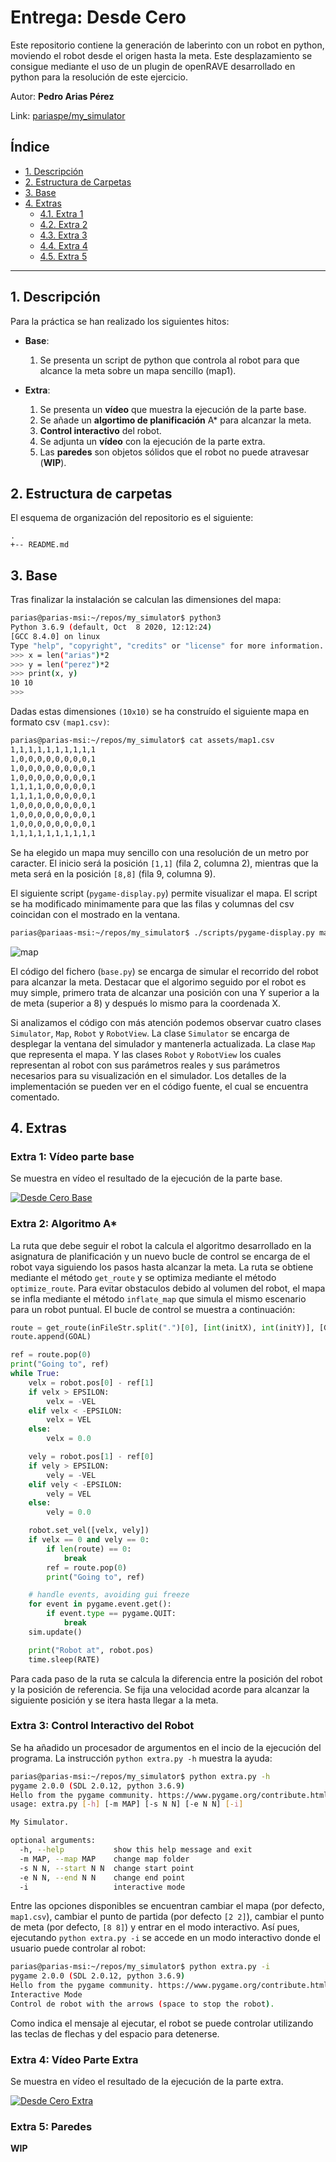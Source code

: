 # Entrega: Desde Cero
Este repositorio contiene la generación de laberinto con un robot en python, moviendo el robot desde el origen hasta la meta. Este desplazamiento se consigue mediante el uso de un plugin de openRAVE desarrollado en python para la resolución de este ejercicio.

Autor: **Pedro Arias Pérez**

Link: [pariaspe/my_simulator](https://github.com/pariaspe/my_simulator)


## Índice
- [1. Descripción](#1-descripción)
- [2. Estructura de Carpetas](#2-estructura-de-carpetas)
- [3. Base](#3-base)
- [4. Extras](#4-extras)
    - [4.1. Extra 1](#extra-1-vídeo-parte-base)
    - [4.2. Extra 2](#extra-2-algoritmo-a*)
    - [4.3. Extra 3](#extra-3-control-interactivo-del-robot)
    - [4.4. Extra 4](#extra-4-vídeo-parte-extra)
    - [4.5. Extra 5](#extra-5-paredes)

---

## 1. Descripción
Para la práctica se han realizado los siguientes hitos:

- **Base**:
    1. Se presenta un script de python que controla al robot para que alcance la meta sobre un mapa sencillo (map1).

- **Extra**:
    1. Se presenta un **vídeo** que muestra la ejecución de la parte base.
    2. Se añade un **algortimo de planificación** A* para alcanzar la meta.
    3. **Control interactivo** del robot.
    4. Se adjunta un **vídeo** con la ejecución de la parte extra.
    5. Las **paredes** son objetos sólidos que el robot no puede atravesar (**WIP**).

## 2. Estructura de carpetas
El esquema de organización del repositorio es el siguiente:
```
.
+-- README.md
```

## 3. Base
Tras finalizar la instalación se calculan las dimensiones del mapa:

```bash
parias@parias-msi:~/repos/my_simulator$ python3
Python 3.6.9 (default, Oct  8 2020, 12:12:24)
[GCC 8.4.0] on linux
Type "help", "copyright", "credits" or "license" for more information.
>>> x = len("arias")*2
>>> y = len("perez")*2
>>> print(x, y)
10 10
>>>
```

Dadas estas dimensiones `(10x10)` se ha construído el siguiente mapa en formato csv `(map1.csv)`:

```bash
parias@parias-msi:~/repos/my_simulator$ cat assets/map1.csv
1,1,1,1,1,1,1,1,1,1
1,0,0,0,0,0,0,0,0,1
1,0,0,0,0,0,0,0,0,1
1,0,0,0,0,0,0,0,0,1
1,1,1,1,0,0,0,0,0,1
1,1,1,1,0,0,0,0,0,1
1,0,0,0,0,0,0,0,0,1
1,0,0,0,0,0,0,0,0,1
1,0,0,0,0,0,0,0,0,1
1,1,1,1,1,1,1,1,1,1
```

Se ha elegido un mapa muy sencillo con una resolución de un metro por caracter. El inicio será la posición `[1,1]` (fila 2, columna 2), mientras que la meta será en la posición `[8,8]` (fila 9, columna 9).

El siguiente script (`pygame-display.py`) permite visualizar el mapa. El script se ha modificado minimamente para que las filas y columnas del csv coincidan con el mostrado en la ventana.

```bash
parias@pariaas-msi:~/repos/my_simulator$ ./scripts/pygame-display.py map1.csv 1 1
```

![map](/doc/map1.png)

El código del fichero (`base.py`) se encarga de simular el recorrido del robot  para alcanzar la meta. Destacar que el algorimo seguido por el robot es muy simple, primero trata de alcanzar una posición con una Y superior a la de meta (superior a 8) y después lo mismo para la coordenada X.

Si analizamos el código con más atención podemos observar cuatro clases `Simulator`, `Map`, `Robot` y `RobotView`. La clase `Simulator` se encarga de desplegar la ventana del simulador y mantenerla actualizada. La clase `Map` que representa el mapa. Y las clases `Robot` y `RobotView` los cuales representan al robot con sus parámetros reales y sus parámetros necesarios para su visualización en el simulador. Los detalles de la implementación se pueden ver en el código fuente, el cual se encuentra comentado.

## 4. Extras
### Extra 1: Vídeo parte base

Se muestra en vídeo el resultado de la ejecución de la parte base.

[![Desde Cero Base](http://img.youtube.com/vi/JjPXXs3ZV10/0.jpg)](http://www.youtube.com/watch?v=JjPXXs3ZV10)

### Extra 2: Algoritmo A*

La ruta que debe seguir el robot la calcula el algoritmo desarrollado en la asignatura de planificación y un nuevo bucle de control se encarga de el robot vaya siguiendo los pasos hasta alcanzar la meta. La ruta se obtiene mediante el método `get_route` y se optimiza mediante el método `optimize_route`. Para evitar obstaculos debido al volumen del robot, el mapa se infla mediante el método `inflate_map` que simula el mismo escenario para un robot puntual. El bucle de control se muestra a continuación:

```python
route = get_route(inFileStr.split(".")[0], [int(initX), int(initY)], [GOAL[0]-1, GOAL[1]-1])
route.append(GOAL)

ref = route.pop(0)
print("Going to", ref)
while True:
    velx = robot.pos[0] - ref[1]
    if velx > EPSILON:
        velx = -VEL
    elif velx < -EPSILON:
        velx = VEL
    else:
        velx = 0.0

    vely = robot.pos[1] - ref[0]
    if vely > EPSILON:
        vely = -VEL
    elif vely < -EPSILON:
        vely = VEL
    else:
        vely = 0.0

    robot.set_vel([velx, vely])
    if velx == 0 and vely == 0:
        if len(route) == 0:
            break
        ref = route.pop(0)
        print("Going to", ref)

    # handle events, avoiding gui freeze
    for event in pygame.event.get():
        if event.type == pygame.QUIT:
            break
    sim.update()

    print("Robot at", robot.pos)
    time.sleep(RATE)
```

Para cada paso de la ruta se calcula la diferencia entre la posición del robot y la posición de referencia. Se fija una velocidad acorde para alcanzar la siguiente posición y se itera hasta llegar a la meta.

### Extra 3: Control Interactivo del Robot
Se ha añadido un procesador de argumentos en el incio de la ejecución del programa. La instrucción `python extra.py -h` muestra la ayuda:

```bash
parias@parias-msi:~/repos/my_simulator$ python extra.py -h
pygame 2.0.0 (SDL 2.0.12, python 3.6.9)
Hello from the pygame community. https://www.pygame.org/contribute.html
usage: extra.py [-h] [-m MAP] [-s N N] [-e N N] [-i]

My Simulator.

optional arguments:
  -h, --help           show this help message and exit
  -m MAP, --map MAP    change map folder
  -s N N, --start N N  change start point
  -e N N, --end N N    change end point
  -i                   interactive mode
```

Entre las opciones disponibles se encuentran cambiar el mapa (por defecto, `map1.csv`), cambiar el punto de partida (por defecto `[2 2]`), cambiar el punto de meta (por defecto, `[8 8]`) y entrar en el modo interactivo.
Así pues, ejecutando `python extra.py -i` se accede en un modo interactivo donde el usuario puede controlar al robot:

```bash
parias@parias-msi:~/repos/my_simulator$ python extra.py -i
pygame 2.0.0 (SDL 2.0.12, python 3.6.9)
Hello from the pygame community. https://www.pygame.org/contribute.html
Interactive Mode
Control de robot with the arrows (space to stop the robot).

```

Como indica el mensaje al ejecutar, el robot se puede controlar utilizando las teclas de flechas y del espacio para detenerse.

### Extra 4: Vídeo Parte Extra
Se muestra en vídeo el resultado de la ejecución de la parte extra.

[![Desde Cero Extra](http://img.youtube.com/vi/fDPL8TaYknk/0.jpg)](http://www.youtube.com/watch?v=fDPL8TaYknk)


### Extra 5: Paredes
**WIP**
